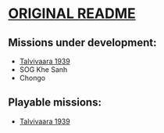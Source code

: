 # [ORIGINAL README](KP-README.md)

## Missions under development:
- [Talvivaara 1939](Missionbasefiles/kp_liberation.Talvivaara_1939/README.md)
- SOG Khe Sanh
- Chongo

## Playable missions:
- [Talvivaara 1939](Missionbasefiles/kp_liberation.Talvivaara_1939/README.md)
